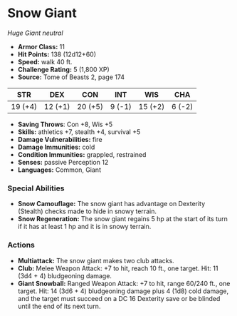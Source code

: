 # Snow Giant

*Huge* *Giant* *neutral*

- **Armor Class:** 11
- **Hit Points:** 138 (12d12+60)
- **Speed:** walk 40 ft.
- **Challenge Rating:** 5 (1,800 XP)
- **Source:** Tome of Beasts 2, page 174

| STR | DEX | CON | INT | WIS | CHA |
| --- | --- | --- | --- | --- | --- |
| 19 (+4) | 12 (+1) | 20 (+5) | 9 (-1) | 15 (+2) | 6 (-2) |

- **Saving Throws**: Con +8, Wis +5
- **Skills:** athletics +7, stealth +4, survival +5
- **Damage Vulnerabilities:** fire
- **Damage Immunities:** cold
- **Condition Immunities:** grappled, restrained
- **Senses:** passive Perception 12
- **Languages:** Common, Giant

### Special Abilities

- **Snow Camouflage:** The snow giant has advantage on Dexterity (Stealth) checks made to hide in snowy terrain.
- **Snow Regeneration:** The snow giant regains 5 hp at the start of its turn if it has at least 1 hp and it is in snowy terrain.

### Actions

- **Multiattack:** The snow giant makes two club attacks.
- **Club:** Melee Weapon Attack: +7 to hit, reach 10 ft., one target. Hit: 11 (3d4 + 4) bludgeoning damage.
- **Giant Snowball:** Ranged Weapon Attack: +7 to hit, range 60/240 ft., one target. Hit: 14 (3d6 + 4) bludgeoning damage plus 4 (1d8) cold damage, and the target must succeed on a DC 16 Dexterity save or be blinded until the end of its next turn.


